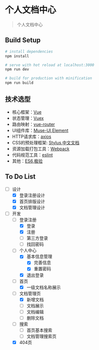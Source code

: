 # 个人文档中心

> 个人文档中心

## Build Setup

``` bash
# install dependencies
npm install

# serve with hot reload at localhost:3000
npm run dev

# build for production with minification
npm run build
```
## 技术选型

+ 核心框架：[Vue](https://cn.vuejs.org/v2/guide/)
+ 状态管理：[Vuex](https://vuex.vuejs.org/zh-cn/intro.html)
+ 路由映射：[vue-router](https://router.vuejs.org/zh-cn/)
+ UI组件库：[Muse-UI](https://museui.github.io/#/index),[Element](http://element.eleme.io/#/zh-CN/component/quickstart)
+ HTTP请求库：[axios](https://github.com/mzabriskie/axios)
+ CSS的预处理框架: [Stylus](http://stylus-lang.com/),[中文文档](http://www.zhangxinxu.com/jq/stylus/)
+ 资源加载打包工具：[Webpack](https://webpack.github.io/)
+ 代码规范工具：[eslint](http://eslint.org/)
+ 其他：[ES6](https://wohugb.gitbooks.io/ecmascript-6/content/index.html),[极验](http://www.geetest.com/)

## To Do List
+ [ ] 设计
  + [x] 登录注册设计
  + [x] 首页排版设计
  + [x] 文档管理设计
+ [ ] 开发
  + [ ] 登录注册
    + [x] 登录
    + [x] 注册
    + [ ] 第三方登录
    + [ ] 找回密码
  + [ ] 个人中心
    + [x] 基本信息管理
      + [x] 完善信息
      + [x] 重置密码
    + [x] 退出登录
  + [ ] 首页
    + [x] 一级文档名称展示
  + [ ] 文档管理页
    + [x] 新增文档
    + [ ] 文档展示
    + [ ] 文档编辑
    + [ ] 删除文档
  + [ ] 搜索
    + [ ] 首页基本搜索
    + [ ] 文档管理搜索页
  + [x] 404页

